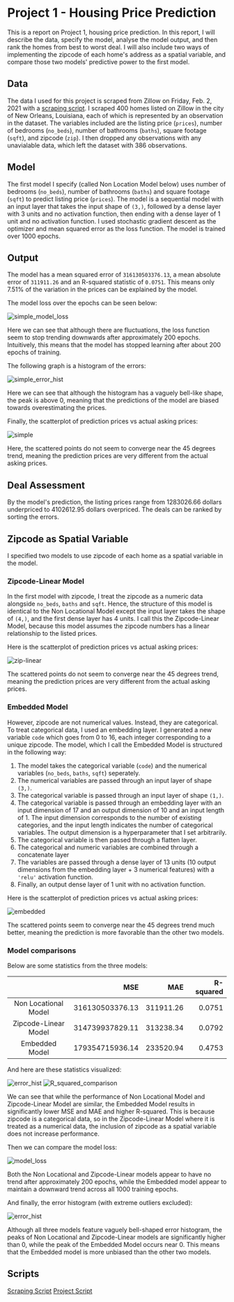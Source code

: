 # Project 1 - Housing Price Prediction

This is a report on Project 1, housing price prediction. In this report, I will describe the data, specify the model, analyse the model output,
and then rank the homes from best to worst deal. I will also include two ways of implementing the zipcode of each home's address as a spatial variable, 
and compare those two models' predictive power to the first model. 

## Data

The data I used for this project is scraped from Zillow on Friday, Feb. 2, 2021 with a [scraping script](zillow_scrape.py). I scraped 400 homes listed on 
Zillow in the city of New Orleans, Louisiana, each of which is represented by an observation in the dataset. The variables included are the listing price 
(`prices`), number of bedrooms (`no_beds`), number of bathrooms (`baths`), square footage (`sqft`), and zipcode (`zip`). I then dropped any observations 
with any unavialable data, which left the dataset with 386 observations. 

## Model

The first model I specify (called Non Location Model below) uses number of bedrooms (`no_beds`), number of bathrooms (`baths`) and square footage (`sqft`) to 
predict listing price (`prices`). The model is a sequential model with an input layer that takes the input shape of `(3,)`, followed by a dense layer with 3 
units and no activation function, then ending with a dense layer of 1 unit and no activation function. I used stochastic gradient descent as the optimizer and 
mean squared error as the loss function. The model is trained over 1000 epochs. 

## Output

The model has a mean squared error of `316130503376.13`, a mean absolute error of `311911.26` and an R-squared statistic of `0.0751`. This means only 
7.51% of the variation in the prices can be explained by the model. 

The model loss over the epochs can be seen below: 

![simple_model_loss](simple_model_loss.png)

Here we can see that although there are fluctuations, the loss function seem to stop trending downwards after approximately 200 epochs. Intuitively, this means 
that the model has stopped learning after about 200 epochs of training. 

The following graph is a histogram of the errors: 

![simple_error_hist](simple_error_hist.png)

Here we can see that although the histogram has a vaguely bell-like shape, the peak is above 0, meaning that the predictions of the model are biased towards 
overestimating the prices. 

Finally, the scatterplot of prediction prices vs actual asking prices: 

![simple](simple.png)

Here, the scattered points do not seem to converge near the 45 degrees trend, meaning the prediction prices are very different from the actual asking prices. 

## Deal Assessment

By the model's prediction, the listing prices range from 1283026.66 dollars underpriced to 4102612.95 dollars overpriced. The deals can be ranked by sorting the errors. 

## Zipcode as Spatial Variable

I specified two models to use zipcode of each home as a spatial variable in the model. 

### Zipcode-Linear Model

In the first model with zipcode, I treat the zipcode as a numeric data alongside `no_beds`, `baths` and `sqft`. Hence, the structure of this model is identical to the 
Non Locational Model except the input layer takes the shape of `(4,)`, and the first dense layer has 4 units. I call this the Zipcode-Linear Model, because this model 
assumes the zipcode numbers has a linear relationship to the listed prices. 

Here is the scatterplot of prediction prices vs actual asking prices: 

![zip-linear](zip-linear.png)

The scattered points do not seem to converge near the 45 degrees trend, meaning the prediction prices are very different from the actual asking prices. 

### Embedded Model 

However, zipcode are not numerical values. Instead, they are categorical. To treat categorical data, I used an embedding layer. I generated a new variable `code`
which goes from 0 to 16, each integer corresponding to a unique zipcode. The model, which I call the Embedded Model is structured in the following way: 

1. The model takes the categorical variable (`code`) and the numerical variables (`no_beds`, `baths`, `sqft`) seperately. 
2. The numerical variables are passed through an input layer of shape `(3,)`.
3. The categorical variable is passed through an input layer of shape `(1,)`.
4. The categorical variable is passed through an embedding layer with an input dimension of 17 and an output dimension of 10 and an input length of 1. The input dimension 
corresponds to the number of existing categories, and the input length indicates the number of categorical variables. The output dimension is a hyperparameter that I set 
arbitrarily. 
5. The categorical variable is then passed through a flatten layer. 
6. The categorical and numeric variables are combined through a concatenate layer
7. The variables are passed through a dense layer of 13 units (10 output dimensions from the embedding layer + 3 numerical features) with a `'relu'` activation function. 
8. Finally, an output dense layer of 1 unit with no activation function. 

Here is the scatterplot of prediction prices vs actual asking prices: 

![embedded](embedded.png)

The scattered points seem to converge near the 45 degrees trend much better, meaning the prediction is more favorable than the other two models. 

### Model comparisons

Below are some statistics from the three models: 

| |MSE|MAE|R-squared|
|:-:|-:|-:|-:|
|Non Locational Model|316130503376.13|311911.26|0.0751|
|Zipcode-Linear Model|314739937829.11|313238.34|0.0792|
|Embedded Model|179354715936.14|233520.94|0.4753|

And here are these statistics visualized: 

![error_hist](error_hist.png)
![R_squared_comparison](R_squared_comparison.png)

We can see that while the performance of Non Locational Model and Zipcode-Linear Model are similar, the Embedded Model results in significantly lower MSE and MAE and higher 
R-squared. This is because zipcode is a categorical data, so in the Zipcode-Linear Model where it is treated as a numerical data, the inclusion of zipcode as a spatial variable
does not increase performance. 

Then we can compare the model loss: 

![model_loss](model_loss.png)

Both the Non Locational and Zipcode-Linear models appear to have no trend after approximately 200 epochs, while the Embedded model appear to maintain a downward trend across 
all 1000 training epochs. 

And finally, the error histogram (with extreme outliers excluded): 

![error_hist](error_hist.png)

Although all three models feature vaguely bell-shaped error histogram, the peaks of Non Locational and Zipcode-Linear models are significantly higher than 0, while the peak of 
the Embedded Model occurs near 0. This means that the Embedded model is more unbiased than the other two models. 

## Scripts
[Scraping Script](zillow_scrape.py)
[Project Script](Project_1.py)
